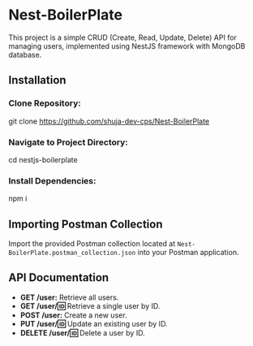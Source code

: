 # Nest-BoilerPlate

This project is a simple CRUD (Create, Read, Update, Delete) API for managing users, implemented using NestJS framework with MongoDB database.

## Installation

### Clone Repository:
git clone https://github.com/shuja-dev-cps/Nest-BoilerPlate


### Navigate to Project Directory:
cd nestjs-boilerplate



### Install Dependencies:
npm i 


## Importing Postman Collection

Import the provided Postman collection located at `Nest-BoilerPlate.postman_collection.json` into your Postman application.

## API Documentation

- **GET /user:** Retrieve all users.
- **GET /user/:id:** Retrieve a single user by ID.
- **POST /user:** Create a new user.
- **PUT /user/:id:** Update an existing user by ID.
- **DELETE /user/:id:** Delete a user by ID.



